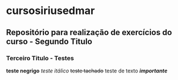 # cursosiriusedmar
## Repositório para realização de exercícios do curso - Segundo Titulo
### Terceiro Titulo - Testes
**teste negrigo**
*teste itálico*
~~teste tachado~~
teste de texto ***importante***


